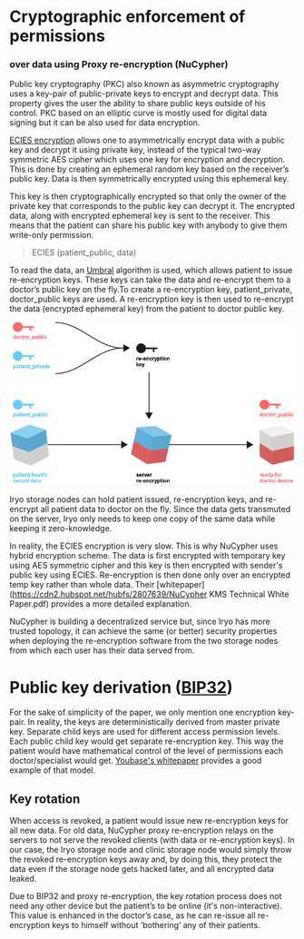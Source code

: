 # **Cryptographic enforcement of permissions**

### **over data using Proxy re-encryption \(NuCypher\)**

Public key cryptography \(PKC\) also known as asymmetric cryptography uses a key-pair of public-private keys to encrypt and decrypt data. This property gives the user the ability to share public keys outside of his control. PKC based on an elliptic curve is mostly used for digital data signing but it can be also used for data encryption.

[ECIES encryption](https://en.wikipedia.org/wiki/Integrated_Encryption_Scheme) allows one to asymmetrically encrypt data with a public key and decrypt it using private key, instead of the typical two-way symmetric AES cipher which uses one key for encryption and decryption. This is done by creating an ephemeral random key based on the receiver’s public key. Data is then symmetrically encrypted using this ephemeral key.

This key is then cryptographically encrypted so that only the owner of the private key that corresponds to the public key can decrypt it. The encrypted data, along with encrypted ephemeral key is sent to the receiver. This means that the patient can share his public key with anybody to give them write-only permission.

> ECIES \(patient\_public, data\)

To read the data, an [Umbral](https://github.com/nucypher/nucypher-kms/blob/master/nkms/crypto/api.py#L384) algorithm is used, which allows patient to issue re-encryption keys. These keys can take the data and re-encrypt them to a doctor’s public key on the fly.To create a re-encryption key, patient\_private, doctor\_public keys are used. A re-encryption key is then used to re-encrypt the data \(encrypted ephemeral key\) from the patient to doctor public key.

![](assets/6.png)

Iryo storage nodes can hold patient issued, re-encryption keys, and re-encrypt all patient data to doctor on the fly. Since the data gets transmuted on the server, Iryo only needs to keep one copy of the same data while keeping it zero-knowledge.

In reality, the ECIES encryption is very slow. This is why NuCypher uses hybrid encryption scheme. The data is first encrypted with temporary key using AES symmetric cipher and this key is then encrypted with sender's public key using ECIES. Re-encryption is then done only over an encrypted temp key rather than whole data. Their [whitepaper](https://cdn2.hubspot.net/hubfs/2807639/NuCypher KMS Technical White Paper.pdf) provides a more detailed explanation.

NuCypher is building a decentralized service but, since Iryo has more trusted topology, it can achieve the same \(or better\) security properties when deploying the re-encryption software from the two storage nodes from which each user has their data served from.

# **Public key derivation \(**[**BIP32**](https://github.com/bitcoin/bips/blob/master/bip-0032.mediawiki)**\)**

For the sake of simplicity of the paper, we only mention one encryption key-pair. In reality, the keys are deterministically derived from master private key. Separate child keys are used for different access permission levels. Each public child key would get separate re-encryption key. This way the patient would have mathematical control of the level of permissions each doctor/specialist would get. [Youbase's whitepaper](https://paper.youbase.io/content/structured-data.html#path-levels) provides a good example of that model.

## **Key rotation**

When access is revoked, a patient would issue new re-encryption keys for all new data. For old data, NuCypher proxy re-encryption relays on the servers to not serve the revoked clients \(with data or re-encryption keys\). In our case, the Iryo storage node and clinic storage node would simply throw the revoked re-encryption keys away and, by doing this, they protect the data even if the storage node gets hacked later, and all encrypted data leaked.

Due to BIP32 and proxy re-encryption, the key rotation process does not need any other device but the patient’s to be online \(it's non-interactive\). This value is enhanced in the doctor’s case, as he can re-issue all re-encryption keys to himself without ‘bothering’ any of their patients.

